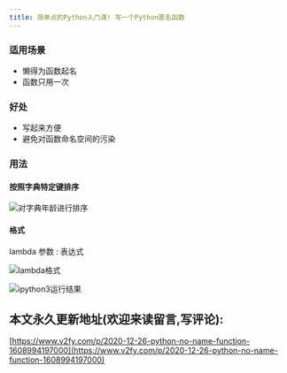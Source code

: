 ```yaml
---
title: 简单点的Python入门课! 写一个Python匿名函数
---
```




### 适用场景

- 懒得为函数起名
- 函数只用一次

### 好处

- 写起来方便
- 避免对函数命名空间的污染

### 用法
#### 按照字典特定键排序

![对字典年龄进行排序](https://www.v2fy.com/asset/0i/jikemiji/jikemiji-md/2020-12-26-python-no-name-function-1608994197000.assets/3203841-6a04cdb351a306c9.png)


#### 格式
lambda 参数 : 表达式


![lambda格式](https://www.v2fy.com/asset/0i/jikemiji/jikemiji-md/2020-12-26-python-no-name-function-1608994197000.assets/3203841-08ba6f5d63df581c.png)


![ipython3运行结果](https://www.v2fy.com/asset/0i/jikemiji/jikemiji-md/2020-12-26-python-no-name-function-1608994197000.assets/3203841-1ccacf199b57eae4.png)







## 本文永久更新地址(欢迎来读留言,写评论):

[https://www.v2fy.com/p/2020-12-26-python-no-name-function-1608994197000](https://www.v2fy.com/p/2020-12-26-python-no-name-function-1608994197000)
